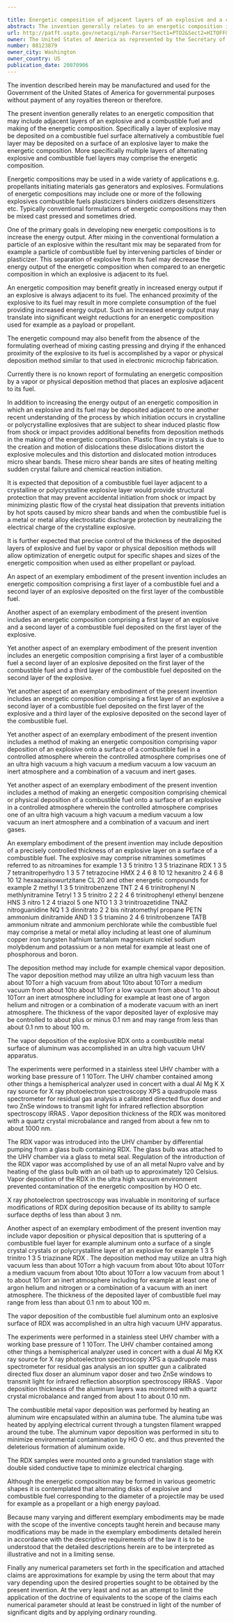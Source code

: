 ```yaml
---

title: Energetic composition of adjacent layers of an explosive and a combustible fuel and making of same
abstract: The invention generally relates to an energetic composition including adjacent layers of an explosive and a combustible fuel, and making of the energetic composition. Specifically, making the energetic composition includes vapor deposition of an explosive layer on a combustible fuel surface; alternatively, a combustible fuel layer may be chemically or physically deposited on an explosive surface to make the energetic composition.
url: http://patft.uspto.gov/netacgi/nph-Parser?Sect1=PTO2&Sect2=HITOFF&p=1&u=%2Fnetahtml%2FPTO%2Fsearch-adv.htm&r=1&f=G&l=50&d=PALL&S1=08123879&OS=08123879&RS=08123879
owner: The United States of America as represented by the Secretary of the Navy
number: 08123879
owner_city: Washington
owner_country: US
publication_date: 20070906
---
```

The invention described herein may be manufactured and used for the Government of the United States of America for governmental purposes without payment of any royalties thereon or therefore.

The present invention generally relates to an energetic composition that may include adjacent layers of an explosive and a combustible fuel and making of the energetic composition. Specifically a layer of explosive may be deposited on a combustible fuel surface alternatively a combustible fuel layer may be deposited on a surface of an explosive layer to make the energetic composition. More specifically multiple layers of alternating explosive and combustible fuel layers may comprise the energetic composition.

 Energetic compositions may be used in a wide variety of applications e.g. propellants initiating materials gas generators and explosives. Formulations of energetic compositions may include one or more of the following explosives combustible fuels plasticizers binders oxidizers desensitizers etc. Typically conventional formulations of energetic compositions may then be mixed cast pressed and sometimes dried.

One of the primary goals in developing new energetic compositions is to increase the energy output. After mixing in the conventional formulation a particle of an explosive within the resultant mix may be separated from for example a particle of combustible fuel by intervening particles of binder or plasticizer. This separation of explosive from its fuel may decrease the energy output of the energetic composition when compared to an energetic composition in which an explosive is adjacent to its fuel.

An energetic composition may benefit greatly in increased energy output if an explosive is always adjacent to its fuel. The enhanced proximity of the explosive to its fuel may result in more complete consumption of the fuel providing increased energy output. Such an increased energy output may translate into significant weight reductions for an energetic composition used for example as a payload or propellant.

The energetic compound may also benefit from the absence of the formulating overhead of mixing casting pressing and drying if the enhanced proximity of the explosive to its fuel is accomplished by a vapor or physical deposition method similar to that used in electronic microchip fabrication.

Currently there is no known report of formulating an energetic composition by a vapor or physical deposition method that places an explosive adjacent to its fuel.

In addition to increasing the energy output of an energetic composition in which an explosive and its fuel may be deposited adjacent to one another recent understanding of the process by which initiation occurs in crystalline or polycrystalline explosives that are subject to shear induced plastic flow from shock or impact provides additional benefits from deposition methods in the making of the energetic composition. Plastic flow in crystals is due to the creation and motion of dislocations these dislocations distort the explosive molecules and this distortion and dislocated motion introduces micro shear bands. These micro shear bands are sites of heating melting sudden crystal failure and chemical reaction initiation.

It is expected that deposition of a combustible fuel layer adjacent to a crystalline or polycrystalline explosive layer would provide structural protection that may prevent accidental initiation from shock or impact by minimizing plastic flow of the crystal heat dissipation that prevents initiation by hot spots caused by micro shear bands and when the combustible fuel is a metal or metal alloy electrostatic discharge protection by neutralizing the electrical charge of the crystalline explosive.

It is further expected that precise control of the thickness of the deposited layers of explosive and fuel by vapor or physical deposition methods will allow optimization of energetic output for specific shapes and sizes of the energetic composition when used as either propellant or payload.

An aspect of an exemplary embodiment of the present invention includes an energetic composition comprising a first layer of a combustible fuel and a second layer of an explosive deposited on the first layer of the combustible fuel.

Another aspect of an exemplary embodiment of the present invention includes an energetic composition comprising a first layer of an explosive and a second layer of a combustible fuel deposited on the first layer of the explosive.

Yet another aspect of an exemplary embodiment of the present invention includes an energetic composition comprising a first layer of a combustible fuel a second layer of an explosive deposited on the first layer of the combustible fuel and a third layer of the combustible fuel deposited on the second layer of the explosive.

Yet another aspect of an exemplary embodiment of the present invention includes an energetic composition comprising a first layer of an explosive a second layer of a combustible fuel deposited on the first layer of the explosive and a third layer of the explosive deposited on the second layer of the combustible fuel.

Yet another aspect of an exemplary embodiment of the present invention includes a method of making an energetic composition comprising vapor deposition of an explosive onto a surface of a combustible fuel in a controlled atmosphere wherein the controlled atmosphere comprises one of an ultra high vacuum a high vacuum a medium vacuum a low vacuum an inert atmosphere and a combination of a vacuum and inert gases.

Yet another aspect of an exemplary embodiment of the present invention includes a method of making an energetic composition comprising chemical or physical deposition of a combustible fuel onto a surface of an explosive in a controlled atmosphere wherein the controlled atmosphere comprises one of an ultra high vacuum a high vacuum a medium vacuum a low vacuum an inert atmosphere and a combination of a vacuum and inert gases.

An exemplary embodiment of the present invention may include deposition of a precisely controlled thickness of an explosive layer on a surface of a combustible fuel. The explosive may comprise nitramines sometimes referred to as nitroamines for example 1 3 5 trinitro 1 3 5 triazinane RDX 1 3 5 7 tetranitroperhydro 1 3 5 7 tetrazocine HMX 2 4 6 8 10 12 hexanitro 2 4 6 8 10 12 hexaazaisowurtzitane CL 20 and other energetic compounds for example 2 methyl 1 3 5 trinitrobenzene TNT 2 4 6 trinitrophenyl N methlynitramine Tetryl 1 3 5 trinitro 2 2 2 4 6 trinitrophenyl ethenyl benzene HNS 3 nitro 1 2 4 triazol 5 one NTO 1 3 3 trinitroazetidine TNAZ nitroguanidine NQ 1 3 dinnitrato 2 2 bis nitratomethyl propane PETN ammonium dinitramide AND 1 3 5 triamino 2 4 6 trinitrobenzene TATB ammonium nitrate and ammonium perchlorate while the combustible fuel may comprise a metal or metal alloy including at least one of aluminum copper iron tungsten hafnium tantalum magnesium nickel sodium molybdenum and potassium or a non metal for example at least one of phosphorous and boron.

The deposition method may include for example chemical vapor deposition. The vapor deposition method may utilize an ultra high vacuum less than about 10Torr a high vacuum from about 10to about 10Torr a medium vacuum from about 10to about 10Torr a low vacuum from about 1 to about 10Torr an inert atmosphere including for example at least one of argon helium and nitrogen or a combination of a moderate vacuum with an inert atmosphere. The thickness of the vapor deposited layer of explosive may be controlled to about plus or minus 0.1 nm and may range from less than about 0.1 nm to about 100 m.

The vapor deposition of the explosive RDX onto a combustible metal surface of aluminum was accomplished in an ultra high vacuum UHV apparatus.

The experiments were performed in a stainless steel UHV chamber with a working base pressure of 1 10Torr. The UHV chamber contained among other things a hemispherical analyzer used in concert with a dual Al Mg K X ray source for X ray photoelectron spectroscopy XPS a quadrupole mass spectrometer for residual gas analysis a calibrated directed flux doser and two ZnSe windows to transmit light for infrared reflection absorption spectroscopy IRRAS . Vapor deposition thickness of the RDX was monitored with a quartz crystal microbalance and ranged from about a few nm to about 1000 nm.

The RDX vapor was introduced into the UHV chamber by differential pumping from a glass bulb containing RDX. The glass bulb was attached to the UHV chamber via a glass to metal seal. Regulation of the introduction of the RDX vapor was accomplished by use of an all metal Nupro valve and by heating of the glass bulb with an oil bath up to approximately 120 Celsius. Vapor deposition of the RDX in the ultra high vacuum environment prevented contamination of the energetic composition by HO O etc.

X ray photoelectron spectroscopy was invaluable in monitoring of surface modifications of RDX during deposition because of its ability to sample surface depths of less than about 3 nm.

Another aspect of an exemplary embodiment of the present invention may include vapor deposition or physical deposition that is sputtering of a combustible fuel layer for example aluminum onto a surface of a single crystal crystals or polycrystalline layer of an explosive for example 1 3 5 trinitro 1 3 5 triazinane RDX . The deposition method may utilize an ultra high vacuum less than about 10Torr a high vacuum from about 10to about 10Torr a medium vacuum from about 10to about 10Torr a low vacuum from about 1 to about 10Torr an inert atmosphere including for example at least one of argon helium and nitrogen or a combination of a vacuum with an inert atmosphere. The thickness of the deposited layer of combustible fuel may range from less than about 0.1 nm to about 100 m.

The vapor deposition of the combustible fuel aluminum onto an explosive surface of RDX was accomplished in an ultra high vacuum UHV apparatus.

The experiments were performed in a stainless steel UHV chamber with a working base pressure of 1 10Torr. The UHV chamber contained among other things a hemispherical analyzer used in concert with a dual Al Mg KX ray source for X ray photoelectron spectroscopy XPS a quadrupole mass spectrometer for residual gas analysis an ion sputter gun a calibrated directed flux doser an aluminum vapor doser and two ZnSe windows to transmit light for infrared reflection absorption spectroscopy IRRAS . Vapor deposition thickness of the aluminum layers was monitored with a quartz crystal microbalance and ranged from about 1 to about 0.10 nm.

The combustible metal vapor deposition was performed by heating an aluminum wire encapsulated within an alumina tube. The alumina tube was heated by applying electrical current through a tungsten filament wrapped around the tube. The aluminum vapor deposition was performed in situ to minimize environmental contamination by HO O etc. and thus prevented the deleterious formation of aluminum oxide.

The RDX samples were mounted onto a grounded translation stage with double sided conductive tape to minimize electrical charging.

Although the energetic composition may be formed in various geometric shapes it is contemplated that alternating disks of explosive and combustible fuel corresponding to the diameter of a projectile may be used for example as a propellant or a high energy payload.

Because many varying and different exemplary embodiments may be made with the scope of the inventive concepts taught herein and because many modifications may be made in the exemplary embodiments detailed herein in accordance with the descriptive requirements of the law it is to be understood that the detailed descriptions herein are to be interpreted as illustrative and not in a limiting sense.

Finally any numerical parameters set forth in the specification and attached claims are approximations for example by using the term about that may vary depending upon the desired properties sought to be obtained by the present invention. At the very least and not as an attempt to limit the application of the doctrine of equivalents to the scope of the claims each numerical parameter should at least be construed in light of the number of significant digits and by applying ordinary rounding.

